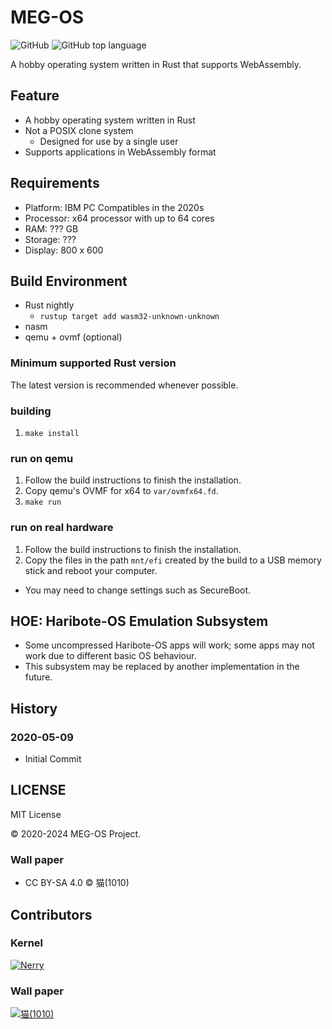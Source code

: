# MEG-OS

![GitHub](https://img.shields.io/github/license/neri/maystorm) ![GitHub top language](https://img.shields.io/github/languages/top/neri/maystorm)

A hobby operating system written in Rust that supports WebAssembly.

## Feature

* A hobby operating system written in Rust
* Not a POSIX clone system
  * Designed for use by a single user
* Supports applications in WebAssembly format

## Requirements

* Platform: IBM PC Compatibles in the 2020s
* Processor: x64 processor with up to 64 cores
* RAM: ??? GB
* Storage: ???
* Display: 800 x 600

## Build Environment

* Rust nightly
  * `rustup target add wasm32-unknown-unknown`
* nasm
* qemu + ovmf (optional)

### Minimum supported Rust version

The latest version is recommended whenever possible.

### building

1. `make install`

### run on qemu

1. Follow the build instructions to finish the installation.
2. Copy qemu's OVMF for x64 to `var/ovmfx64.fd`.
3. `make run`

### run on real hardware

1. Follow the build instructions to finish the installation.
2.  Copy the files in the path `mnt/efi` created by the build to a USB memory stick and reboot your computer.
* You may need to change settings such as SecureBoot.

## HOE: Haribote-OS Emulation Subsystem

* Some uncompressed Haribote-OS apps will work; some apps may not work due to different basic OS behaviour.
* This subsystem may be replaced by another implementation in the future.

## History

### 2020-05-09

* Initial Commit

## LICENSE

MIT License

&copy; 2020-2024 MEG-OS Project.

### Wall paper

* CC BY-SA 4.0 &copy; 猫(1010) 

## Contributors

### Kernel

[![Nerry](https://github.com/neri.png?size=50)](https://github.com/neri "Nerry")

### Wall paper

[![猫(1010)](https://github.com/No000.png?size=50)](https://github.com/No000 "猫(1010)")
